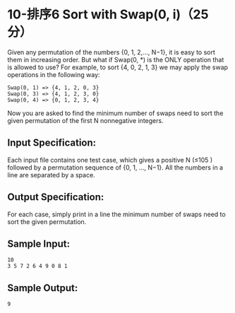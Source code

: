 #  10-排序6 Sort with Swap(0, i)（25 分）
Given any permutation of the numbers {0, 1, 2,..., N−1}, it is easy to sort them in increasing order. But what if Swap(0, *) is the ONLY operation that is allowed to use? For example, to sort {4, 0, 2, 1, 3} we may apply the swap operations in the following way:
```
Swap(0, 1) => {4, 1, 2, 0, 3}
Swap(0, 3) => {4, 1, 2, 3, 0}
Swap(0, 4) => {0, 1, 2, 3, 4}
```
Now you are asked to find the minimum number of swaps need to sort the given permutation of the first N nonnegative integers.

## Input Specification:

Each input file contains one test case, which gives a positive N (≤10
​5
) followed by a permutation sequence of {0, 1, ..., N−1}. All the numbers in a line are separated by a space.

## Output Specification:

For each case, simply print in a line the minimum number of swaps need to sort the given permutation.

## Sample Input:

```
10
3 5 7 2 6 4 9 0 8 1
```

## Sample Output:

```
9
```



